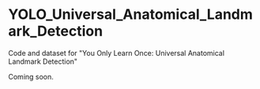 # YOLO_Universal_Anatomical_Landmark_Detection
Code and dataset for "You Only Learn Once: Universal Anatomical Landmark Detection"

Coming soon.
